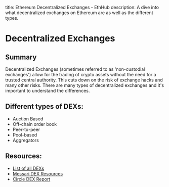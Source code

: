 title: Ethereum Decentralized Exchanges - EthHub
description: A dive into what decentralized exchanges on Ethereum are as well as the different types.

# Decentralized Exchanges

## Summary

Decentralized Exchanges \(sometimes referred to as 'non-custodial exchanges'\) allow for the trading of crypto assets without the need for a trusted central authority. This cuts down on the risk of exchange hacks and many other risks. There are many types of decentralized exchanges and it's important to understand the differences.

## Different types of DEXs:

* Auction Based
* Off-chain order book
* Peer-to-peer
* Pool-based
* Aggregators

## Resources:

* [List of all DEXs](https://github.com/distribuyed/index/blob/master/README.md)
* [Messari DEX Resources](https://messari.io/resource/decentralized-exchanges)
* [Circle DEX Report](https://research.circle.com/crypto-reports/decentralized-exchanges)

